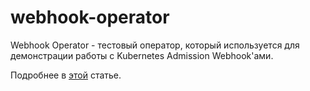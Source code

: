 # webhook-operator

Webhook Operator - тестовый оператор, который используется для демонстрации работы с Kubernetes Admission Webhook'ами.

Подробнее в [этой](https://zvlb.github.io/blog/kubernetes-admission-webhook/) статье.